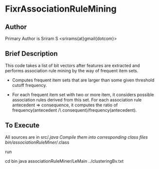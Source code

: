 # FixrAssociationRuleMining
## Author

Primary Author is Sriram S <srirams{at}gmail{dotcom}>

## Brief Description

This code takes a list of bit vectors after features are extracted and performs association rule mining by the way of frequent item sets.

- Computes frequent item sets that are larger than some given threshold cutoff frequency.

- For each frequent item set with two or more item, it considers possible association rules derived from this set. For each association rule antecedent => consequence, it computes the ratio of frequency(antecedent /\ consequent)/frequency(antecedent).


## To Execute

All sources are in src/*.java
Compile them into corresponding class files bin/associationRuleMiner/*.class

run

cd bin
java associationRuleMiner/LeMain ../clusteringBv.txt

